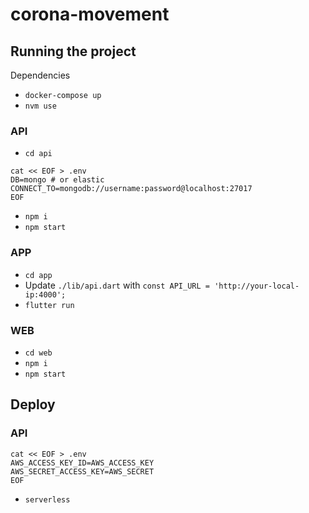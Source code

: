# corona-movement

## Running the project

Dependencies

- `docker-compose up`
- `nvm use`

### API

- `cd api`

```
cat << EOF > .env
DB=mongo # or elastic
CONNECT_TO=mongodb://username:password@localhost:27017
EOF
```

- `npm i`
- `npm start`

### APP

- `cd app`
- Update `./lib/api.dart` with `const API_URL = 'http://your-local-ip:4000';`
- `flutter run`

### WEB

- `cd web`
- `npm i`
- `npm start`

## Deploy

### API

```
cat << EOF > .env
AWS_ACCESS_KEY_ID=AWS_ACCESS_KEY
AWS_SECRET_ACCESS_KEY=AWS_SECRET
EOF
```

- `serverless`
